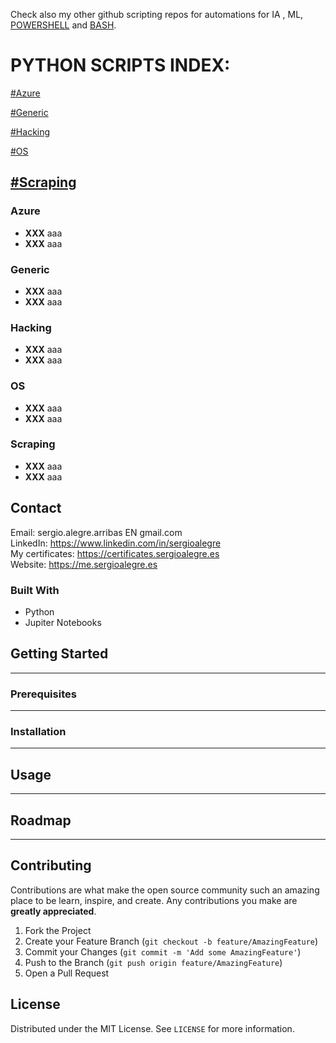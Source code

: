 Check also my other github scripting repos for automations for IA [](), ML[](), [POWERSHELL](https://github.com/sergioalegre/Powershell) and [BASH](https://github.com/sergioalegre/Bash-Script).

# **PYTHON SCRIPTS INDEX:**

[#Azure](#Azure)

[#Generic](#Generic)

[#Hacking](#Hacking)

[#OS](#OS)

[#Scraping](#Scraping)
------------

### Azure
- **XXX** aaa
- **XXX** aaa

### Generic
  - **XXX** aaa
  - **XXX** aaa

### Hacking
- **XXX** aaa
- **XXX** aaa

### OS
- **XXX** aaa
- **XXX** aaa

### Scraping
- **XXX** aaa
- **XXX** aaa


## Contact
Email: sergio.alegre.arribas EN gmail.com
<br>
LinkedIn: https://www.linkedin.com/in/sergioalegre
<br>
My certificates: https://certificates.sergioalegre.es
<br>
Website: https://me.sergioalegre.es

### Built With
<!-- TECNOLOGIAS -->
* Python
* Jupiter Notebooks

## Getting Started
---

### Prerequisites
---

### Installation
---

## Usage
---

## Roadmap
---

## Contributing
Contributions are what make the open source community such an amazing place to be learn, inspire, and create. Any contributions you make are **greatly appreciated**.

1. Fork the Project
2. Create your Feature Branch (`git checkout -b feature/AmazingFeature`)
3. Commit your Changes (`git commit -m 'Add some AmazingFeature'`)
4. Push to the Branch (`git push origin feature/AmazingFeature`)
5. Open a Pull Request

## License
Distributed under the MIT License. See `LICENSE` for more information.


[linkedin-shield]: https://img.shields.io/badge/-LinkedIn-black.svg?style=flat-square&logo=linkedin&colorB=555
[linkedin-url]: https://linkedin.com/in/sergioalegre
